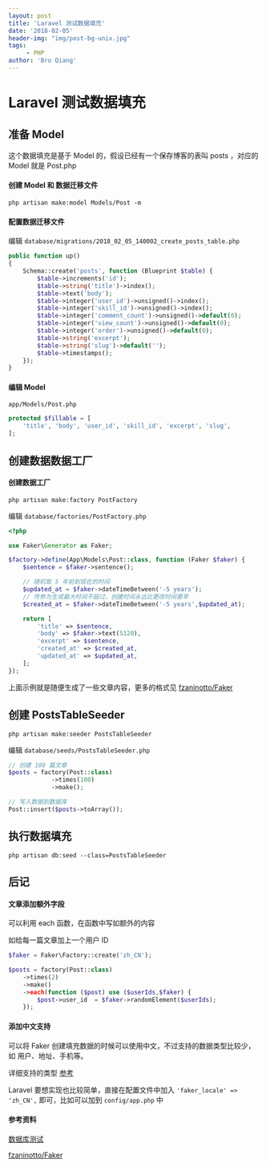 ```yaml
---
layout: post
title: 'Laravel 测试数据填充'
date: '2018-02-05'
header-img: "img/post-bg-unix.jpg"
tags:
     - PHP
author: 'Bro Qiang'
---
```


# Laravel 测试数据填充

## 准备 Model

这个数据填充是基于 Model 的，假设已经有一个保存博客的表叫 posts ，对应的 Model 就是 Post.php

#### 创建 Model 和 数据迁移文件

```shell
php artisan make:model Models/Post -m
```

#### 配置数据迁移文件

编辑 `database/migrations/2018_02_05_140002_create_posts_table.php`

```php
public function up()
{
    Schema::create('posts', function (Blueprint $table) {
        $table->increments('id');
        $table->string('title')->index();
        $table->text('body');
        $table->integer('user_id')->unsigned()->index();
        $table->integer('skill_id')->unsigned()->index();
        $table->integer('comment_count')->unsigned()->default(0);
        $table->integer('view_count')->unsigned()->default(0);
        $table->integer('order')->unsigned()->default(0);
        $table->string('excerpt');
        $table->string('slug')->default('');
        $table->timestamps();
    });
}
```

#### 编辑 Model

`app/Models/Post.php`

```php
protected $fillable = [
    'title', 'body', 'user_id', 'skill_id', 'excerpt', 'slug',
];
```

## 创建数据数据工厂

#### 创建数据工厂

```shell
php artisan make:factory PostFactory
```

编辑 `database/factories/PostFactory.php`

```php
<?php

use Faker\Generator as Faker;

$factory->define(App\Models\Post::class, function (Faker $faker) {
    $sentence = $faker->sentence();

    // 随机取 5 年前到现在的时间
    $updated_at = $faker->dateTimeBetween('-5 years');
    // 传参为生成最大时间不超过，创建时间永远比更改时间要早
    $created_at = $faker->dateTimeBetween('-5 years',$updated_at);

    return [
        'title' => $sentence,
        'body' => $faker->text(5120),
        'excerpt' => $sentence,
        'created_at' => $created_at,
        'updated_at' => $updated_at,
    ];
});

```

上面示例就是随便生成了一些文章内容，更多的格式见  [fzaninotto/Faker](https://github.com/fzaninotto/Faker#formatters)

## 创建 PostsTableSeeder

```shell
php artisan make:seeder PostsTableSeeder
```

编辑 `database/seeds/PostsTableSeeder.php`

```php
// 创建 100 篇文章
$posts = factory(Post::class)
            ->times(100)
            ->make();

// 写入数据到数据库
Post::insert($posts->toArray());
```

## 执行数据填充

```shell
php artisan db:seed --class=PostsTableSeeder
```

## 后记

#### 文章添加额外字段

可以利用 each 函数，在函数中写如额外的内容

如给每一篇文章加上一个用户 ID

```php
$faker = Faker\Factory::create('zh_CN');

$posts = factory(Post::class)
    ->times(2)
    ->make()
    ->each(function ($post) use ($userIds,$faker) {
        $post->user_id  = $faker->randomElement($userIds);
    });
```

#### 添加中文支持

可以将 Faker 创建填充数据的时候可以使用中文，不过支持的数据类型比较少，如 用户、地址、手机等。

详细支持的类型 [参考](https://github.com/fzaninotto/Faker/tree/master/src/Faker/Provider/zh_CN)

Laravel 要想实现也比较简单，直接在配置文件中加入 `'faker_locale' => 'zh_CN',` 即可，比如可以加到 `config/app.php` 中

#### 参考资料

[数据库测试](https://d.laravel-china.org/docs/5.5/database-testing)

[fzaninotto/Faker](https://github.com/fzaninotto/Faker/)











